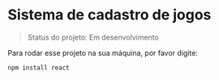 # Sistema de cadastro de jogos

> Status do projeto: Em desenvolvimento 

Para rodar esse projeto na sua máquina, por favor digite:

```
npm install react 

```

